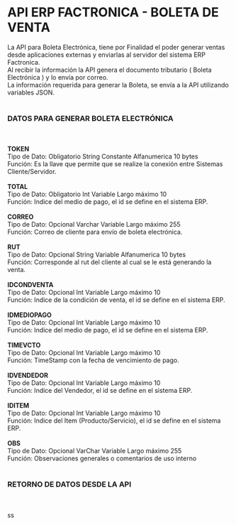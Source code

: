 # API ERP FACTRONICA - BOLETA DE VENTA

La API para Boleta Electrónica, tiene por Finalidad el poder generar ventas desde aplicaciones externas y enviarlas al servidor del sistema ERP Factronica.
<br>Al recibir la información la API genera el documento tributario ( Boleta Electrónica ) y lo envía por correo.
<br>La información requerida para generar la Boleta, se envía a la API utilizando variables JSON.
<br>
<br><h3><b>DATOS PARA GENERAR BOLETA ELECTRÓNICA</b></h3>
<br>
<br><b>TOKEN</b>
<br>Tipo de Dato: Obligatorio String Constante Alfanumerica 10 bytes
<br>Función: Es la llave que permite que se realize la conexión entre Sistemas Cliente/Servidor.
<br>
<br><b>TOTAL</b>
<br>Tipo de Dato: Obligatorio Int Variable Largo máximo 10
<br>Función: Indice del medio de pago, el id se define en el sistema ERP.
<br>
<br><b>CORREO</b>
<br>Tipo de Dato: Opcional Varchar Variable Largo máximo 255
<br>Función: Correo de cliente para envío de boleta electrónica.
<br>
<br><b>RUT</b>
<br>Tipo de Dato: Opcional String Variable Alfanumerica 10 bytes
<br>Función: Corresponde al rut del cliente al cual se le está generando la venta.
<br>
<br><b>IDCONDVENTA</b>
<br>Tipo de Dato: Opcional Int Variable Largo máximo 10
<br>Función: Indice de la condición de venta, el id se define en el sistema ERP.
<br>
<br><b>IDMEDIOPAGO</b>
<br>Tipo de Dato: Opcional Int Variable Largo máximo 10
<br>Función: Indice del medio de pago, el id se define en el sistema ERP.
<br>
<br><b>TIMEVCTO</b>
<br>Tipo de Dato: Opcional Int Variable Largo máximo 10
<br>Función: TimeStamp con la fecha de vencimiento de pago.
<br>
<br><b>IDVENDEDOR</b>
<br>Tipo de Dato: Opcional Int Variable Largo máximo 10
<br>Función: Indice del Vendedor, el id se define en el sistema ERP.
<br>
<br><b>IDITEM</b>
<br>Tipo de Dato: Opcional Int Variable Largo máximo 10
<br>Función: Indice del Item (Producto/Servicio), el id se define en el sistema ERP.
<br>
<br><b>OBS</b>
<br>Tipo de Dato: Opcional VarChar Variable Largo máximo 255
<br>Función: Observaciones generales o comentarios de uso interno
<br>
<br><h3><b>RETORNO DE DATOS DESDE LA API</b></h3>
<br>
<br>ss
